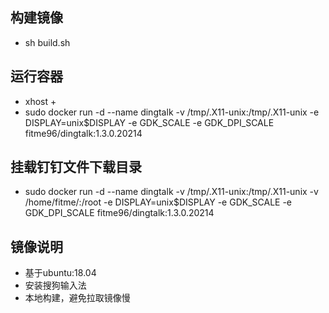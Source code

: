 ## 构建镜像
- sh build.sh 
## 运行容器
- xhost +
- sudo docker run -d --name dingtalk -v /tmp/.X11-unix:/tmp/.X11-unix  -e DISPLAY=unix$DISPLAY -e GDK_SCALE -e GDK_DPI_SCALE fitme96/dingtalk:1.3.0.20214

## 挂载钉钉文件下载目录
- sudo docker run -d --name dingtalk -v /tmp/.X11-unix:/tmp/.X11-unix -v /home/fitme/:/root -e DISPLAY=unix$DISPLAY -e GDK_SCALE -e GDK_DPI_SCALE fitme96/dingtalk:1.3.0.20214
## 镜像说明
- 基于ubuntu:18.04
- 安装搜狗输入法
- 本地构建，避免拉取镜像慢
